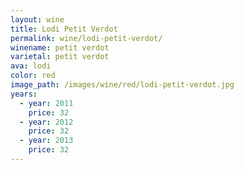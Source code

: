 ```yaml
---
layout: wine
title: Lodi Petit Verdot
permalink: wine/lodi-petit-verdot/
winename: petit verdot
varietal: petit verdot
ava: lodi
color: red
image_path: /images/wine/red/lodi-petit-verdot.jpg
years:
  - year: 2011
    price: 32
  - year: 2012
    price: 32
  - year: 2013
    price: 32
---
```



